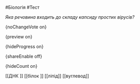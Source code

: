 #Біологія #Тест

*Яка речовина входить до складу капсиду простих вірусів?*

{noChangeVote on}

{preview on}

{hideProgress on}

{shareEnable off}

{hideCount on}

[[ДНК ]]
[[білок ]]
[[ліпід]]
[[вуглевод]]
